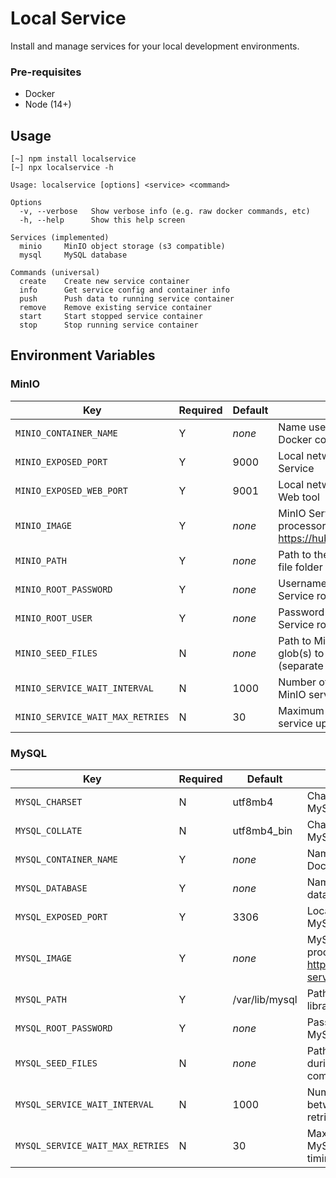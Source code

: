 # Local Service

Install and manage services for your local development environments.

### Pre-requisites

* Docker
* Node (14+)

## Usage

```text
[~] npm install localservice
[~] npx localservice -h

Usage: localservice [options] <service> <command>

Options
  -v, --verbose   Show verbose info (e.g. raw docker commands, etc)
  -h, --help      Show this help screen

Services (implemented)
  minio     MinIO object storage (s3 compatible)
  mysql     MySQL database

Commands (universal)
  create    Create new service container
  info      Get service config and container info
  push      Push data to running service container
  remove    Remove existing service container
  start     Start stopped service container
  stop      Stop running service container
```

## Environment Variables

### MinIO

Key																| Required	| Default	| Description
---																| ---				| ---			| ---
`MINIO_CONTAINER_NAME`						| Y					| _none_	| Name used to identify MinIO Service Docker container
`MINIO_EXPOSED_PORT`							| Y					| 9000		| Local network port used to expose MinIO Service
`MINIO_EXPOSED_WEB_PORT`					| Y					| 9001		| Local network port used to expose MinIO Web tool
`MINIO_IMAGE`											| Y					| _none_	| MinIO Server Docker image for your processor: https://hub.docker.com/r/minio/minio/tags
`MINIO_PATH`											| Y					| _none_	| Path to the preferred MinIO Service library file folder
`MINIO_ROOT_PASSWORD`							| Y					| _none_	| Username to use when creating the MinIO Service root user
`MINIO_ROOT_USER`									| Y					| _none_	| Password to use when creating the MinIO Service root user
`MINIO_SEED_FILES`								| N					| _none_	| Path to MinIO object storage seed file glob(s) to import during first time setup (separate by commas)
`MINIO_SERVICE_WAIT_INTERVAL`			| N					| 1000		| Number of milliseconds to wait between MinIO service uptime test retries
`MINIO_SERVICE_WAIT_MAX_RETRIES`	| N					| 30			| Maximum number of times to retry MinIO service uptime test before timing out

### MySQL

Key																| Required	| Default					| Description
---																| ---				| ---							| ---
`MYSQL_CHARSET`										| N					| utf8mb4					| Character set used to create a new MySQL database
`MYSQL_COLLATE`										| N					| utf8mb4_bin			| Character collate used to create a new MySQL database
`MYSQL_CONTAINER_NAME`						| Y					| _none_					| Name used to identify MySQL Service Docker container
`MYSQL_DATABASE`									| Y					| _none_					| Name used to identify MySQL Service database
`MYSQL_EXPOSED_PORT`							| Y					| 3306						| Local network port used to expose MySQL Service
`MYSQL_IMAGE`											| Y					| _none_					| MySQL Server Docker image for your processor: https://hub.docker.com/r/mysql/mysql-server/tags
`MYSQL_PATH`											| Y					| /var/lib/mysql	| Path to the preferred MySQL Service library file folder
`MYSQL_ROOT_PASSWORD`							| Y					| _none_					| Password to use when creating the MySQL Service database root user
`MYSQL_SEED_FILES`								| N					| _none_					| Path to SQL seed file glob(s) to execute during first time setup (separate by commas)
`MYSQL_SERVICE_WAIT_INTERVAL`			| N					| 1000						| Number of milliseconds to wait between MySQL service uptime test retries
`MYSQL_SERVICE_WAIT_MAX_RETRIES`	| N					| 30							| Maximum number of times to retry MySQL service uptime test before timing out

<!--

Official Docker Images
https://github.com/docker-library/official-images/tree/master/library

-->
